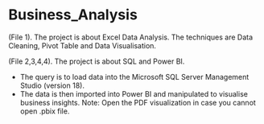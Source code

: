 # Business_Analysis
(File 1). The project is about Excel Data Analysis. The techniques are Data Cleaning, Pivot Table and Data Visualisation. 

(File 2,3,4,4). The project is about SQL and Power BI. 
- The query is to load data into the Microsoft SQL Server Management Studio (version 18). 
- The data is then imported into Power BI and manipulated to visualise business insights.
Note: Open the PDF visualization in case you cannot open .pbix file.
